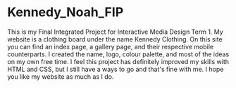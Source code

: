 # Kennedy_Noah_FIP
This is my Final Integrated Project for Interactive Media Design Term 1.
My website is a clothing board under the name Kennedy Clothing. On this site you can find an index page, a gallery page, and their respective mobile counterparts.
I created the name, logo, colour palette, and most of the ideas on my own free time. I feel this project has definitely improved my skills with HTML and CSS, but I still have a ways to go and that's fine with me. I hope you like my website as much as I do.
